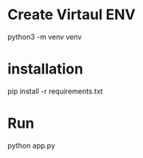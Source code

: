 # Create Virtaul ENV
python3 -m venv venv

# installation
pip install -r requirements.txt

# Run 
python app.py